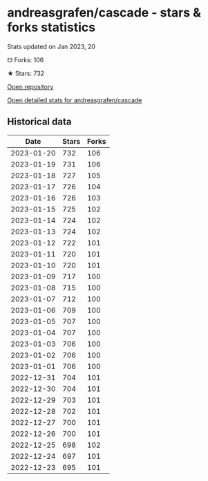 # andreasgrafen/cascade - stars & forks statistics

Stats updated on Jan 2023, 20

☋ Forks: 106

★ Stars: 732

[Open repository](https://github.com/andreasgrafen/cascade)

[Open detailed stats for andreasgrafen/cascade](https://reviewgithub.com/rep/andreasgrafen/cascade)

## Historical data
| Date | Stars | Forks |
|------|-------|-------|
| 2023-01-20 | 732 | 106 | 
| 2023-01-19 | 731 | 106 | 
| 2023-01-18 | 727 | 105 | 
| 2023-01-17 | 726 | 104 | 
| 2023-01-16 | 726 | 103 | 
| 2023-01-15 | 725 | 102 | 
| 2023-01-14 | 724 | 102 | 
| 2023-01-13 | 724 | 102 | 
| 2023-01-12 | 722 | 101 | 
| 2023-01-11 | 720 | 101 | 
| 2023-01-10 | 720 | 101 | 
| 2023-01-09 | 717 | 100 | 
| 2023-01-08 | 715 | 100 | 
| 2023-01-07 | 712 | 100 | 
| 2023-01-06 | 709 | 100 | 
| 2023-01-05 | 707 | 100 | 
| 2023-01-04 | 707 | 100 | 
| 2023-01-03 | 706 | 100 | 
| 2023-01-02 | 706 | 100 | 
| 2023-01-01 | 706 | 100 | 
| 2022-12-31 | 704 | 101 | 
| 2022-12-30 | 704 | 101 | 
| 2022-12-29 | 703 | 101 | 
| 2022-12-28 | 702 | 101 | 
| 2022-12-27 | 700 | 101 | 
| 2022-12-26 | 700 | 101 | 
| 2022-12-25 | 698 | 102 | 
| 2022-12-24 | 697 | 101 | 
| 2022-12-23 | 695 | 101 | 


